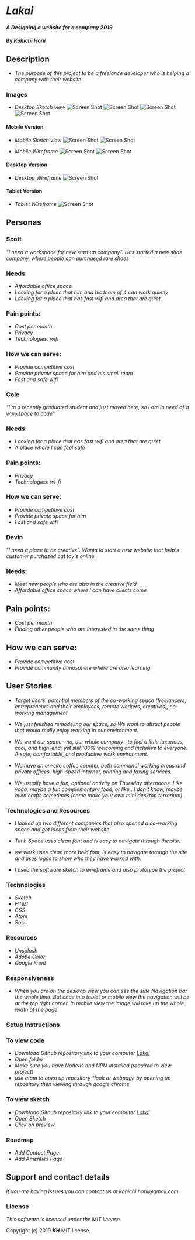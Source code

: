 # _Lakai_

#### _A Designing a website for a company 2019_

#### By _**Kohichi Horii**_

## Description

* _The purpose of this project to be a freelance developer who is helping a company with their website._

### Images

* _Desktop Sketch view_
![Screen Shot](src/assets/images/sketch.jpeg)
![Screen Shot](src/assets/images/sketch2.jpeg)
![Screen Shot](src/assets/images/sketch3.jpeg)
![Screen Shot](src/assets/images/sketch4.jpeg)

#### Mobile Version

* _Mobile Sketch view_
![Screen Shot](src/assets/images/sketch5.jpeg)
![Screen Shot](src/assets/images/sketch6.jpeg)

* _Mobile Wireframe_
![Screen Shot](src/assets/images/mobile2.1.png)
![Screen Shot](src/assets/images/mobile2.2.png)

#### Desktop Version

* _Desktop Wireframe_
![Screen Shot](src/assets/images/desktop.png)

#### Tablet Version

* _Tablet Wireframe_
![Screen Shot](src/assets/images/tablet.png)

## Personas

### Scott
 _"I need a workspace for new start up company". Has started a new shoe company, where people can purchased rare shoes_

### Needs:

* _Affordable office space_
* _Looking for a place that him and his team of 4 can work quietly_
* _Looking for a place that has fast wifi and area that are quiet_

### Pain points:

* _Cost per month_
* _Privacy_
* _Technologies: wifi_

### How we can serve:

* _Provide competitive cost_
* _Provide private space for him and his small team_
* _Fast and safe wifi_

### Cole
 _"I'm a recently graduated student and just moved here, so I am in need of a workspace to code"_

### Needs:

* _Looking for a place that has fast wifi and area that are quiet_
* _A place where I can feel safe_

### Pain points:

 * _Privacy_
 * _Technologies: wi-fi_

### How we can serve:

* _Provide competitive cost_
* _Provide private space for him_
* _Fast and safe wifi_

### Devin
 _"I need a place to be creative". Wants to start a new website that help's customer purchased cat toy's online._

### Needs:

* _Meet new people who are also in the creative field_
* _Affordable office space where I can have clients come_

## Pain points:

* _Cost per month_
* _Finding other people who are interested in the same thing_

## How we can serve:

* _Provide competitive cost_
* _Provide community atmosphere where are also learning_

## User Stories

* _Target users: potential members of the co-working space (freelancers, entrepreneurs and their employees, remote workers, creatives), co-working management_

* _We just finished remodeling our space, so We want to attract people that would really enjoy working in our environment._

* _We want our space--no, our whole company--to feel a little luxurious, cool, and high-end; yet still 100% welcoming and inclusive to everyone. A safe, comfortable, and productive work environment._

* _We have an on-site coffee counter, both communal working areas and private offices, high-speed internet, printing and faxing services._

* _We usually have a fun, optional activity on Thursday afternoons. Like yoga, maybe a fun complementary food, or like...I don't know, maybe even crafts sometimes (come make your own mini desktop terrarium)._

### Technologies and Resources

* _I looked up two different companies that also opened a co-working space and got ideas from their website_

* _Tech Space uses clean font and is easy to navigate through the site._

* _we work uses clean more bold font, is easy to navigate through the site and uses logos to show who they have worked with._

* _I used the software sketch to wireframe and also prototype the project_

### Technologies

* _Sketch_
* _HTMl_
* _CSS_
* _Atom_
* _Sass_

### Resources

* _Unsplash_
* _Adobe Color_
* _Google Front_

### Responsiveness

* _When you are on the desktop view you can see the side Navigation bar the whole time. But once into tablet or mobile view the navigation will be at the top right corner. In mobile view the image will take up the whole width of the page_


### Setup Instructions

### To view code
* _Download Github repository link to your computer [Lakai](https://github.com/ko1h/lakai.git)_
* _Open folder_
* _Make sure you have NodeJs and NPM installed (required to view project)_
* _use atom to open up repository *look at webpage by opening up repository then viewing through google chrome_

### To view sketch
 * _Download Github repository link to your computer [Lakai](https://github.com/ko1h/lakai.git)_
 * _Open Sketch_
 * _Click on preview_

### Roadmap

* _Add Contact Page_
* _Add Amenties Page_

## Support and contact details

_If you are having issues you can contact us at kohichi.horii@gmail.com_

### License

*This software is licensed under the MIT license.*

Copyright (c) 2019 **_KH_** MIT license.
